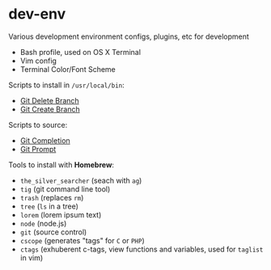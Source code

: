 dev-env
=======

Various development environment configs, plugins, etc for development

- Bash profile, used on OS X Terminal
- Vim config
- Terminal Color/Font Scheme

Scripts to install in `/usr/local/bin`:

- [Git Delete Branch](https://github.com/elliottcarlson/git-delete-branch)
- [Git Create Branch](https://github.com/jasonseney/git-create-branch)

Scripts to source:

- [Git Completion](https://github.com/git/git/blob/master/contrib/completion/git-completion.bash)
- [Git Prompt](https://github.com/git/git/blob/master/contrib/completion/git-prompt.sh)

Tools to install with **Homebrew**:

- `the_silver_searcher` (seach with `ag`)
- `tig` (git command line tool)
- `trash` (replaces `rm`)
- `tree` (`ls` in a tree)
- `lorem` (lorem ipsum text)
- `node` (node.js)
- `git` (source control)
- `cscope` (generates "tags" for `C` or `PHP`)
- `ctags` (exhuberent c-tags, view functions and variables, used for `taglist` in vim)

